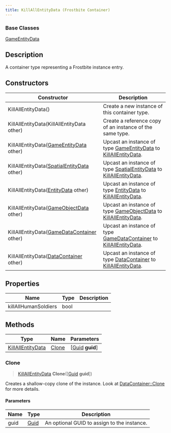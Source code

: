 ```yaml
---
title: KillAllEntityData (Frostbite Container)
---
```

### Base Classes

[GameEntityData](GameEntityData)

## Description

A container type representing a Frostbite instance entry.

## Constructors

| Constructor                                                                  | Description                                                                                                               |
| ---------------------------------------------------------------------------- | ------------------------------------------------------------------------------------------------------------------------- |
| KillAllEntityData()                                                          | Create a new instance of this container type.                                                                             |
| KillAllEntityData(KillAllEntityData other)                                   | Create a reference copy of an instance of the same type.                                                                  |
| KillAllEntityData([GameEntityData](GameEntityData) other)                    | Upcast an instance of type [GameEntityData](GameEntityData) to [KillAllEntityData](KillAllEntityData).                    |
| KillAllEntityData([SpatialEntityData](SpatialEntityData) other)              | Upcast an instance of type [SpatialEntityData](SpatialEntityData) to [KillAllEntityData](KillAllEntityData).              |
| KillAllEntityData([EntityData](EntityData) other)                            | Upcast an instance of type [EntityData](EntityData) to [KillAllEntityData](KillAllEntityData).                            |
| KillAllEntityData([GameObjectData](GameObjectData) other)                    | Upcast an instance of type [GameObjectData](GameObjectData) to [KillAllEntityData](KillAllEntityData).                    |
| KillAllEntityData([GameDataContainer](GameDataContainer) other)              | Upcast an instance of type [GameDataContainer](GameDataContainer) to [KillAllEntityData](KillAllEntityData).              |
| KillAllEntityData([DataContainer](/vext/ref/cls/shr/datacontainer) other) | Upcast an instance of type [DataContainer](/vext/ref/cls/shr/datacontainer) to [KillAllEntityData](KillAllEntityData). |

## Properties

| Name                 | Type | Description |
| -------------------- | ---- | ----------- |
| killAllHumanSoldiers | bool |             |

## Methods

| Type                                   | Name            | Parameters                                     |
| -------------------------------------- | --------------- | ---------------------------------------------- |
| [KillAllEntityData](KillAllEntityData) | [Clone](#clone) | \[[Guid](/vext/ref/cls/shr/guid) **guid**\] |

### Clone

> [KillAllEntityData](KillAllEntityData) **Clone**(\[[Guid](/vext/ref/cls/shr/guid) **guid**\])

Creates a shallow-copy clone of the instance. Look at [DataContainer::Clone](/vext/ref/cls/shr/datacontainer#clone) for more details.

#### Parameters

| Name | Type         | Description                                 |
| ---- | ------------ | ------------------------------------------- |
| guid | [Guid](Guid) | An optional GUID to assign to the instance. |

